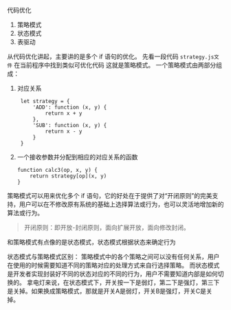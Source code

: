 代码优化
1. 策略模式
2. 状态模式
3. 表驱动

从代码优化讲起，主要讲的是多个 if 语句的优化。
先看一段代码 `strategy.js文件`
在当前程序中找到类似可优化代码
这就是策略模式。
一个策略模式由两部分组成：
1. 对应关系
   ```
    let strategy = {
        'ADD': function (x, y) {
            return x + y
        },
        'SUB': function (x, y) {
            return x - y
        }
    }
    ```
2. 一个接收参数并分配到相应的对应关系的函数
    ```
    function calc3(op, x, y) {
        return strategy[op](x, y)
    }
    ```

策略模式可以用来优化多个 if 语句，它的好处在于提供了对“开闭原则”的完美支持，用户可以在不修改原有系统的基础上选择算法或行为，也可以灵活地增加新的算法或行为。
> 开闭原则：即开放-封闭原则，面向扩展开放，面向修改封闭。

和策略模式有点像的是状态模式，状态模式根据状态来确定行为


状态模式与策略模式区别：
策略模式中的各个策略之间可以没有任何关系，用户在使用的时候需要知道不同的策略对应的处理方式来自行选择策略。
而状态模式是开发者实现封装好不同的状态对应的不同的行为，用户不需要知道内部是如何切换的。
拿电灯来说，在状态模式下，开关按一下是弱灯，第二下是强灯，第三下是关掉。如果换成策略模式，那就是开关A是弱灯，开关B是强灯，开关C是关掉。